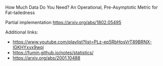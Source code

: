 How Much Data Do You Need? An Operational, Pre-Asymptotic Metric for Fat-tailedness

Partial implementation https://arxiv.org/abs/1802.05495

Additional links:

- https://www.youtube.com/playlist?list=PLz-ep5RbHosVrT89BRNX-IGKHYxvx9wqi
- https://fumin.github.io/notes/statistics/
- https://arxiv.org/abs/2001.10488
